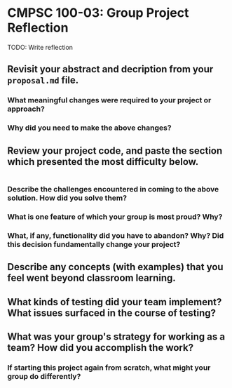 # CMPSC 100-03: Group Project Reflection

TODO: Write reflection

## Revisit your abstract and decription from your `proposal.md` file.

### What meaningful changes were required to your project or approach?

### Why did you need to make the above changes?

## Review your project code, and paste the section which presented the most difficulty below.

```java
```

### Describe the challenges encountered in coming to the above solution. How did you solve them?

### What is one feature of which your group is most proud? Why?

### What, if any, functionality did you have to abandon? Why? Did this decision fundamentally change your project?

## Describe any concepts (with examples) that you feel went beyond classroom learning.

## What kinds of testing did your team implement? What issues surfaced in the course of testing?

## What was your group's strategy for working as a team? How did you accomplish the work?

### If starting this project again from scratch, what might your group do differently?